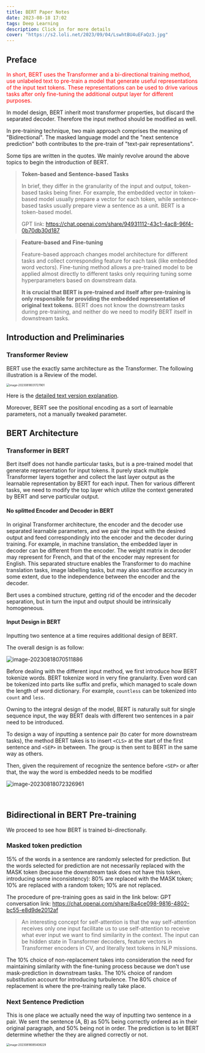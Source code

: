```yaml
---
title: BERT Paper Notes
date: 2023-08-18 17:02
tags: Deep Learning
description: Click in for more details
cover: "https://s2.loli.net/2023/09/04/LswhtBU4uEFaQz3.jpg"
---
```




## Preface

<font color=red>In short, BERT uses the Transformer and a bi-directional training method, use unlabeled text to pre-train a model that generate useful representations of the input text tokens. These representations can be used to drive various tasks after only fine-tuning the additional output layer for different purposes.</font>

In model design, BERT inherit most transformer properties, but discard the separated decoder. Therefore the input method should be modified as well.

In pre-training technique, two main approach comprises the meaning of "Bidirectional". The masked language model and the "next sentence prediction" both contributes to the pre-train of "text-pair representations".

Some tips are written in the quotes. We mainly revolve around the above topics to begin the introduction of BERT.

> **Token-based and Sentence-based Tasks**
>
> In brief, they differ in the granularity of the input and output, token-based tasks being finer. For example, the embedded vector in token-based model usually prepare a vector for each token, while sentence-based tasks usually prepare view a sentence as a unit. BERT is a token-based model.
>
> GPT link: https://chat.openai.com/share/94931112-43c1-4ac8-96f4-0b70db30d187

> **Feature-based and Fine-tuning**
>
> Feature-based approach changes model architecture for different tasks and collect corresponding feature for each task (like embedded word vectors). Fine-tuning method allows a pre-trained model to be applied almost directly to different tasks only requiring tuning some hyperparameters based on downstream data.
>
> **It is crucial that BERT is pre-trained and itself after pre-training is only responsible for providing the embedded representation of original text tokens.** BERT does not know the downstream tasks during pre-training, and neither do we need to modify BERT itself in downstream tasks.



## Introduction and Preliminaries

### Transformer Review

BERT use the exactly same architecture as the Transformer. The following illustration is a Review of the model. 

<img src="https://s2.loli.net/2023/08/18/H49AewfM2JxyY6I.png" alt="image-20230818031727901" style="zoom:50%;" />

Here is the [detailed text version explanation](https://chat.openai.com/share/2f1c51aa-ea50-4e15-bd3a-8883026897ea).

Moreover, BERT see the positional encoding as a sort of learnable parameters, not a manually tweaked parameter.



## BERT Architecture

### Transformer in BERT

Bert itself does not handle particular tasks, but is a pre-trained model that generate representation for input tokens. It purely stack multiple Transformer layers together and collect the last layer output as the learnable representation by BERT for each input. Then for various different tasks, we need to modify the top layer which utilize the context generated by BERT and serve particular output.

#### No splitted Encoder and Decoder in BERT

In original Transformer architecture, the encoder and the decoder use separated learnable parameters, and we pair the input with the desired output and feed correspondingly into the encoder and the decoder during training. For example, in machine translation, the embedded layer in decoder can be different from the encoder. The weight matrix in decoder may represent for French, and that of the encoder may represent for English. This separated structure enables the Transformer to do machine translation tasks, image labelling tasks, but may also sacrifice accuracy in some extent, due to the independence between the encoder and the decoder.  

Bert uses a combined structure, getting rid of the encoder and the decoder separation,  but in turn the input and output should be intrinsically homogeneous. 



#### Input Design in BERT

Inputting two sentence at a time requires additional design of BERT.

The overall design is as follow:

![image-20230818070511886](https://s2.loli.net/2023/08/18/JPnbLkqhAKDFXtT.png)

Before dealing with the different input method, we first introduce how BERT tokenize words. BERT tokenize word in very fine granularity. Even word can be tokenized into parts like suffix and prefix, which managed to scale down the length of word dictionary. For example, `countless` can be tokenized into `count` and `less`.

Owning to the integral design of the model, BERT is naturally suit for single sequence input, the way BERT deals with different two sentences in a pair need to be introduced.

To design a way of inputting a sentence pair (to cater for more downstream tasks), the method BERT takes is to insert `<CLS>` at the start of the first sentence and `<SEP>` in between. The group is then sent to BERT in the same way as others.

Then, given the requirement of recognize the sentence before `<SEP>` or after that, the way the word is embedded needs to be modified

![image-20230818072326961](https://s2.loli.net/2023/08/18/7hTGvjRHMC8i4rL.png)

​                                                                                                                                                                                                                                                                                      

## Bidirectional in BERT Pre-training

We proceed to see how BERT is trained bi-directionally.

### Masked token prediction

15% of the words in a sentence are randomly selected for prediction. But the words selected for prediction are not necessarily replaced with the MASK token (because the downstream task does not have this token, introducing some inconsistency): 80% are replaced with the MASK token; 10% are replaced with a random token; 10% are not replaced.

The procedure of pre-training goes as said in the link below: 
GPT conversation link: https://chat.openai.com/share/8a4ce098-9816-4802-bc55-e8d9de2012af

> An interesting concept for self-attention is that the way self-attention receives only one input facilitate us to use self-attention to receive what ever input we want to find similarity in the context. The input can be hidden state in Transformer decoders, feature vectors in Transformer encoders in CV, and literally text tokens in NLP missions. 

The 10% choice of non-replacement takes into consideration the need for maintaining similarity with the fine-tuning process because we don't use mask-prediction in downstream tasks. The 10% choice of random substitution account for introducing turbulence. The 80% choice of replacement is where the pre-training really take place.

### Next Sentence Prediction

This is one place we actually need the way of inputting two sentence in a pair. We sent the sentence (A, B) as 50% being correctly ordered as in their original paragraph, and 50% being not in order. The prediction is to let BERT determine whether the they are aligned correctly or not.

<img src="https://s2.loli.net/2023/08/18/MKD3afHudzpUox6.png" alt="image-20230818085408229" style="zoom:50%;" />